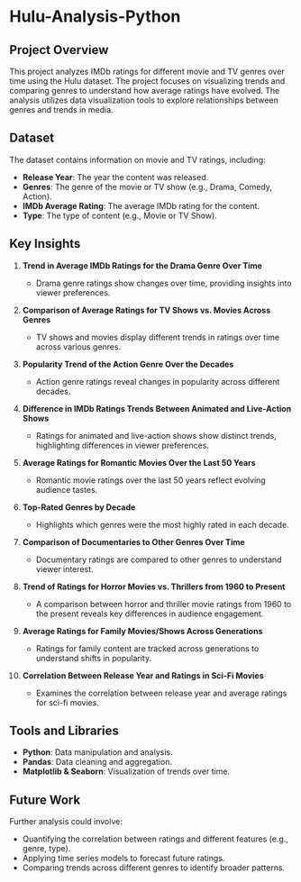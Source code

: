 # Hulu-Analysis-Python

## Project Overview
This project analyzes IMDb ratings for different movie and TV genres over time using the Hulu dataset. The project focuses on visualizing trends and comparing genres to understand how average ratings have evolved. The analysis utilizes data visualization tools to explore relationships between genres and trends in media.

## Dataset
The dataset contains information on movie and TV ratings, including:
- **Release Year**: The year the content was released.
- **Genres**: The genre of the movie or TV show (e.g., Drama, Comedy, Action).
- **IMDb Average Rating**: The average IMDb rating for the content.
- **Type**: The type of content (e.g., Movie or TV Show).

## Key Insights

1. **Trend in Average IMDb Ratings for the Drama Genre Over Time**
   - Drama genre ratings show changes over time, providing insights into viewer preferences.

2. **Comparison of Average Ratings for TV Shows vs. Movies Across Genres**
   - TV shows and movies display different trends in ratings over time across various genres.

3. **Popularity Trend of the Action Genre Over the Decades**
   - Action genre ratings reveal changes in popularity across different decades.

4. **Difference in IMDb Ratings Trends Between Animated and Live-Action Shows**
   - Ratings for animated and live-action shows show distinct trends, highlighting differences in viewer preferences.

5. **Average Ratings for Romantic Movies Over the Last 50 Years**
   - Romantic movie ratings over the last 50 years reflect evolving audience tastes.

6. **Top-Rated Genres by Decade**
   - Highlights which genres were the most highly rated in each decade.

7. **Comparison of Documentaries to Other Genres Over Time**
   - Documentary ratings are compared to other genres to understand viewer interest.

8. **Trend of Ratings for Horror Movies vs. Thrillers from 1960 to Present**
   - A comparison between horror and thriller movie ratings from 1960 to the present reveals key differences in audience engagement.

9. **Average Ratings for Family Movies/Shows Across Generations**
   - Ratings for family content are tracked across generations to understand shifts in popularity.

10. **Correlation Between Release Year and Ratings in Sci-Fi Movies**
    - Examines the correlation between release year and average ratings for sci-fi movies.

## Tools and Libraries
- **Python**: Data manipulation and analysis.
- **Pandas**: Data cleaning and aggregation.
- **Matplotlib & Seaborn**: Visualization of trends over time.

## Future Work
Further analysis could involve:
- Quantifying the correlation between ratings and different features (e.g., genre, type).
- Applying time series models to forecast future ratings.
- Comparing trends across different genres to identify broader patterns.


